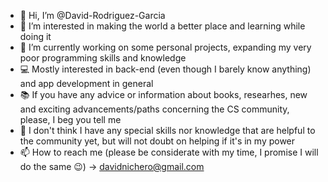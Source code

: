 - 👋 Hi, I’m @David-Rodriguez-Garcia
- 👀 I’m interested in making the world a better place and learning while doing it
- 🌱 I’m currently working on some personal projects, expanding my very poor programming skills and knowledge
- 💻 Mostly interested in back-end (even though I barely know anything) and app development in general
- 📚 If you have any advice or information about books, researhes, new and exciting advancements/paths concerning the CS community, please, I beg you tell me
- 💞️ I don't think I have any special skills nor knowledge that are helpful to the community yet, but will not doubt on helping if it's in my power
- 📫 How to reach me (please be considerate with my time, I promise I will do the same 😉) -> davidnichero@gmail.com
